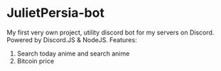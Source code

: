 # JulietPersia-bot
My first very own project, utility discord bot for my servers on Discord. 
Powered by Discord.JS & NodeJS. 
Features:
1. Search today anime and search anime
2. Bitcoin price
